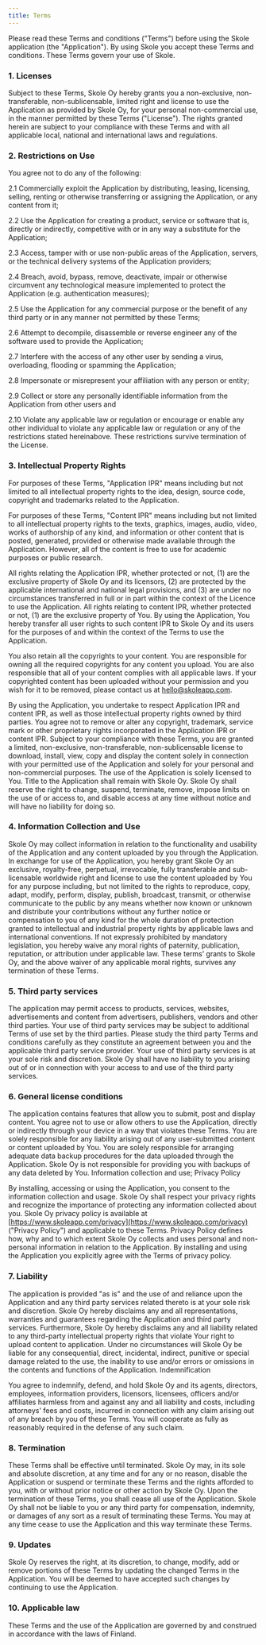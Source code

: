 ```yaml
---
title: Terms
---
```


Please read these Terms and conditions ("Terms") before using the Skole
application (the "Application"). By using Skole you accept these Terms and
conditions. These Terms govern your use of Skole.

### 1. Licenses

Subject to these Terms, Skole Oy hereby grants you a non-exclusive,
non-transferable, non-sublicensable, limited right and license to use the
Application as provided by Skole Oy, for your personal non-commercial use, in
the manner permitted by these Terms ("License"). The rights granted herein are
subject to your compliance with these Terms and with all applicable local,
national and international laws and regulations.

### 2. Restrictions on Use

You agree not to do any of the following:

2.1 Commercially exploit the Application by distributing, leasing, licensing,
selling, renting or otherwise transferring or assigning the Application, or any
content from it;

2.2 Use the Application for creating a product, service or software that is,
directly or indirectly, competitive with or in any way a substitute for the
Application;

2.3 Access, tamper with or use non-public areas of the Application, servers, or
the technical delivery systems of the Application providers;

2.4 Breach, avoid, bypass, remove, deactivate, impair or otherwise circumvent
any technological measure implemented to protect the Application (e.g.
authentication measures);

2.5 Use the Application for any commercial purpose or the benefit of any third
party or in any manner not permitted by these Terms;

2.6 Attempt to decompile, disassemble or reverse engineer any of the software
used to provide the Application;

2.7 Interfere with the access of any other user by sending a virus,
overloading, flooding or spamming the Application;

2.8 Impersonate or misrepresent your affiliation with any person or entity;

2.9 Collect or store any personally identifiable information from the
Application from other users and

2.10 Violate any applicable law or regulation or encourage or enable any other
individual to violate any applicable law or regulation or any of the
restrictions stated hereinabove. These restrictions survive termination of the
License.

### 3. Intellectual Property Rights

For purposes of these Terms, "Application IPR" means including but not limited
to all intellectual property rights to the idea, design, source code, copyright
and trademarks related to the Application.

For purposes of these Terms, "Content IPR" means including but not limited to
all intellectual property rights to the texts, graphics, images, audio, video,
works of authorship of any kind, and information or other content that is
posted, generated, provided or otherwise made available through the
Application. However, all of the content is free to use for academic purposes
or public research.

All rights relating the Application IPR, whether protected or not, (1) are the
exclusive property of Skole Oy and its licensors, (2) are protected by the
applicable international and national legal provisions, and (3) are under no
circumstances transferred in full or in part within the context of the Licence
to use the Application. All rights relating to content IPR, whether protected
or not, (1) are the exclusive property of You. By using the Application, You
hereby transfer all user rights to such content IPR to Skole Oy and its users
for the purposes of and within the context of the Terms to use the Application.

You also retain all the copyrights to your content. You are responsible for
owning all the required copyrights for any content you upload. You are also
responsible that all of your content complies with all applicable laws. If your
copyrighted content has been uploaded without your permission and you wish for
it to be removed, please contact us at
[hello@skoleapp.com](mailto:hello@skoleapp.com).

By using the Application, you undertake to respect Application IPR and content
IPR, as well as those intellectual property rights owned by third parties. You
agree not to remove or alter any copyright, trademark, service mark or other
proprietary rights incorporated in the Application IPR or content IPR. Subject
to your compliance with these Terms, you are granted a limited, non-exclusive,
non-transferable, non-sublicensable license to download, install, view, copy
and display the content solely in connection with your permitted use of the
Application and solely for your personal and non-commercial purposes. The use
of the Application is solely licensed to You. Title to the Application shall
remain with Skole Oy. Skole Oy shall reserve the right to change, suspend,
terminate, remove, impose limits on the use of or access to, and disable access
at any time without notice and will have no liability for doing so.

### 4. Information Collection and Use

Skole Oy may collect information in relation to the functionality and usability
of the Application and any content uploaded by you through the Application. In
exchange for use of the Application, you hereby grant Skole Oy an exclusive,
royalty-free, perpetual, irrevocable, fully transferable and sub-licensable
worldwide right and license to use the content uploaded by You for any purpose
including, but not limited to the rights to reproduce, copy, adapt, modify,
perform, display, publish, broadcast, transmit, or otherwise communicate to the
public by any means whether now known or unknown and distribute your
contributions without any further notice or compensation to you of any kind for
the whole duration of protection granted to intellectual and industrial
property rights by applicable laws and international conventions. If not
expressly prohibited by mandatory legislation, you hereby waive any moral
rights of paternity, publication, reputation, or attribution under applicable
law. These terms’ grants to Skole Oy, and the above waiver of any applicable
moral rights, survives any termination of these Terms.

### 5. Third party services

The application may permit access to products, services, websites,
advertisements and content from advertisers, publishers, vendors and other
third parties. Your use of third party services may be subject to additional
Terms of use set by the third parties. Please study the third party Terms and
conditions carefully as they constitute an agreement between you and the
applicable third party service provider. Your use of third party services is at
your sole risk and discretion. Skole Oy shall have no liability to you arising
out of or in connection with your access to and use of the third party
services.

### 6. General license conditions

The application contains features that allow you to submit, post and display
content. You agree not to use or allow others to use the Application, directly
or indirectly through your device in a way that violates these Terms. You are
solely responsible for any liability arising out of any user-submitted content
or content uploaded by You. You are solely responsible for arranging adequate
data backup procedures for the data uploaded through the Application. Skole Oy
is not responsible for providing you with backups of any data deleted by You.
Information collection and use; Privacy Policy

By installing, accessing or using the Application, you consent to the
information collection and usage. Skole Oy shall respect your privacy rights
and recognize the importance of protecting any information collected about you.
Skole Oy privacy policy is available at
[https://www.skoleapp.com/privacy](https://www.skoleapp.com/privacy) ("Privacy
Policy") and applicable to these Terms. Privacy Policy defines how, why and to
which extent Skole Oy collects and uses personal and non-personal information
in relation to the Application. By installing and using the Application you
explicitly agree with the Terms of privacy policy.

### 7. Liability

The application is provided "as is" and the use of and reliance upon the
Application and any third party services related thereto is at your sole risk
and discretion. Skole Oy hereby disclaims any and all representations,
warranties and guarantees regarding the Application and third party services.
Furthermore, Skole Oy hereby disclaims any and all liability related to any
third-party intellectual property rights that violate Your right to upload
content to application. Under no circumstances will Skole Oy be liable for any
consequential, direct, incidental, indirect, punitive or special damage related
to the use, the inability to use and/or errors or omissions in the contents and
functions of the Application. Indemnification

You agree to indemnify, defend, and hold Skole Oy and its agents, directors,
employees, information providers, licensors, licensees, officers and/or
affiliates harmless from and against any and all liability and costs, including
attorneys' fees and costs, incurred in connection with any claim arising out of
any breach by you of these Terms. You will cooperate as fully as reasonably
required in the defense of any such claim.

### 8. Termination

These Terms shall be effective until terminated. Skole Oy may, in its sole and
absolute discretion, at any time and for any or no reason, disable the
Application or suspend or terminate these Terms and the rights afforded to you,
with or without prior notice or other action by Skole Oy. Upon the termination
of these Terms, you shall cease all use of the Application. Skole Oy shall not
be liable to you or any third party for compensation, indemnity, or damages of
any sort as a result of terminating these Terms. You may at any time cease to
use the Application and this way terminate these Terms.

### 9. Updates

Skole Oy reserves the right, at its discretion, to change, modify, add or
remove portions of these Terms by updating the changed Terms in the
Application. You will be deemed to have accepted such changes by continuing to
use the Application.

### 10. Applicable law

These Terms and the use of the Application are governed by and construed in
accordance with the laws of Finland.
